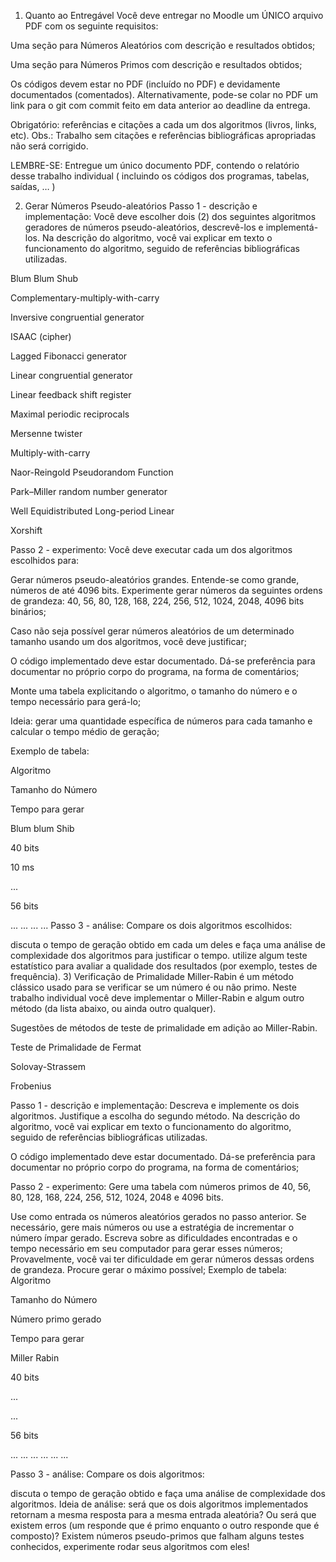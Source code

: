 1) Quanto ao Entregável
Você deve entregar no Moodle um ÚNICO arquivo PDF com os seguinte requisitos:

Uma seção para Números Aleatórios com descrição e resultados obtidos;

Uma seção para Números Primos com descrição e resultados obtidos;

Os códigos devem estar no PDF (incluído no PDF) e devidamente documentados (comentados).
Alternativamente, pode-se colar no PDF um link para o git com commit feito em data anterior ao deadline da entrega.

Obrigatório: referências e citações a cada um dos algoritmos (livros, links, etc).
Obs.: Trabalho sem citações e referências bibliográficas apropriadas não será corrigido.

LEMBRE-SE: Entregue um único documento PDF, contendo o relatório desse trabalho individual ( incluindo os códigos dos programas, tabelas, saídas, … )

2) Gerar Números Pseudo-aleatórios
Passo 1 - descrição e implementação: Você deve escolher dois (2) dos seguintes algoritmos geradores de números pseudo-aleatórios, descrevê-los e implementá-los. Na descrição do algoritmo, você vai explicar em texto o funcionamento do algoritmo, seguido de referências bibliográficas utilizadas.

Blum Blum Shub

Complementary-multiply-with-carry

Inversive congruential generator

ISAAC (cipher)

Lagged Fibonacci generator

Linear congruential generator

Linear feedback shift register

Maximal periodic reciprocals

Mersenne twister

Multiply-with-carry

Naor-Reingold Pseudorandom Function

Park–Miller random number generator

Well Equidistributed Long-period Linear

Xorshift

Passo 2 - experimento: Você deve executar cada um dos algoritmos escolhidos para:

Gerar números pseudo-aleatórios grandes. Entende-se como grande, números de até 4096 bits. Experimente gerar números da seguintes ordens de grandeza: 40, 56, 80, 128, 168, 224, 256, 512, 1024, 2048, 4096 bits binários;

Caso não seja possível gerar números aleatórios de um determinado tamanho usando um dos algoritmos, você deve justificar;

O código implementado deve estar documentado. Dá-se preferência para documentar no próprio corpo do programa, na forma de comentários;

Monte uma tabela explicitando o algoritmo, o tamanho do número e o tempo necessário para gerá-lo;

Ideia: gerar uma quantidade específica de números para cada tamanho e calcular o tempo médio de geração;

Exemplo de tabela:

Algoritmo

Tamanho do Número

Tempo para gerar

Blum blum Shib

40 bits

10 ms

...

56 bits

...
...	...	...
Passo 3 - análise: Compare os dois algoritmos escolhidos:

discuta o tempo de geração obtido em cada um deles e faça uma análise de complexidade dos algoritmos para justificar o tempo.
utilize algum teste estatístico para avaliar a qualidade dos resultados (por exemplo, testes de frequência).
3) Verificação de Primalidade
Miller-Rabin é um método clássico usado para se verificar se um número é ou não primo.
Neste trabalho individual você deve implementar o Miller-Rabin e algum outro método (da lista abaixo, ou ainda outro qualquer).

Sugestões de métodos de teste de primalidade em adição ao Miller-Rabin. 

Teste de Primalidade de Fermat

Solovay-Strassem

Frobenius

Passo 1 - descrição e implementação: Descreva e implemente os dois algoritmos. Justifique a escolha do segundo método. Na descrição do algoritmo, você vai explicar em texto o funcionamento do algoritmo, seguido de referências bibliográficas utilizadas.

O código implementado deve estar documentado. Dá-se preferência para documentar no próprio corpo do programa, na forma de comentários;

Passo 2 - experimento: Gere uma tabela com números primos de 40, 56, 80, 128, 168, 224, 256, 512, 1024, 2048 e 4096 bits.

Use como entrada os números aleatórios gerados no passo anterior. Se necessário, gere mais números ou use a estratégia de incrementar o número ímpar gerado.
Escreva sobre as dificuldades encontradas e o tempo necessário em seu computador para gerar esses números;
Provavelmente, você vai ter dificuldade em gerar números dessas ordens de grandeza. Procure gerar o máximo possível;
Exemplo de tabela:
Algoritmo

Tamanho do Número

Número primo gerado

Tempo para gerar

Miller Rabin

40 bits

...

...

56 bits

...	...
...	...	...	...

Passo 3 - análise: Compare os dois algoritmos:

discuta o tempo de geração obtido e faça uma análise de complexidade dos algoritmos.
Ideia de análise: será que os dois algoritmos implementados retornam a mesma resposta para a mesma entrada aleatória? Ou será que existem erros (um responde que é primo enquanto o outro responde que é composto)? Existem números pseudo-primos que falham alguns testes conhecidos, experimente rodar seus algoritmos com eles!